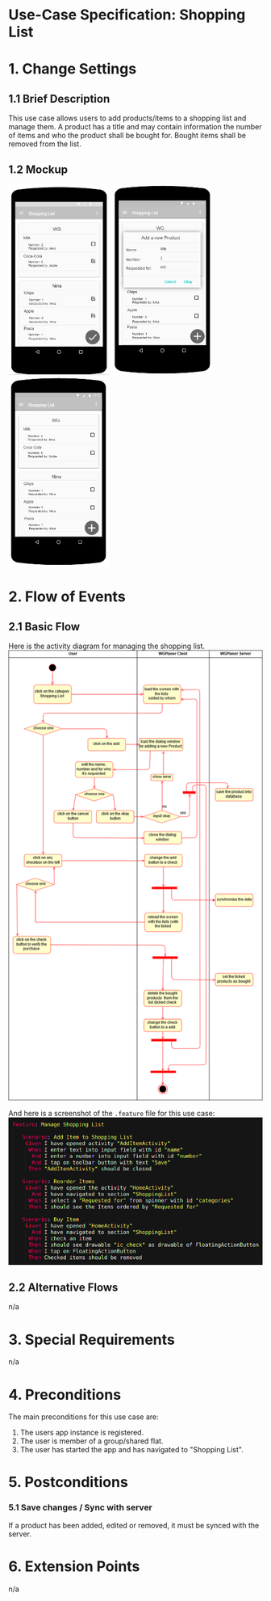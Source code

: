 # Use-Case Specification: Shopping List

# 1. Change Settings

## 1.1 Brief Description
This use case allows users to add products/items to a shopping list and manage them. A product has a title and may contain information the number of items and who the product shall be bought for. Bought items shall be removed from the list.

## 1.2 Mockup
[![Mockup CheckedList](../Mockups/uc_shopping_list_CheckedList_200px.png)](../Mockups/uc_shopping_list_CheckedList.PNG)
[![Mockup DialogWindow](../Mockups/uc_shopping_list_DialogWindow_200px.png)](../Mockups/uc_shopping_list_DialogWindow.PNG)
[![Mockup FirstPage](../Mockups/uc_shopping_list_FirstPage_200px.png)](../Mockups/uc_shopping_list_FirstPage.PNG)

# 2. Flow of Events

## 2.1 Basic Flow
Here is the activity diagram for managing the shopping list.
![Activity Diagram](../ActivityDiagrams/uc_shopping_list_activity_diagramm.png)

And here is a screenshot of the `.feature` file for this use case:
![.feature file](./FeatureFiles/feature_file_manage_shopping_list.png)


## 2.2 Alternative Flows
n/a

# 3. Special Requirements
n/a

# 4. Preconditions
The main preconditions for this use case are:

 1. The users app instance is registered.
 2. The user is member of a group/shared flat.
 2. The user has started the app and has navigated to "Shopping List".

# 5. Postconditions

### 5.1 Save changes / Sync with server
If a product has been added, edited or removed, it must be synced with the server.

# 6. Extension Points
n/a
